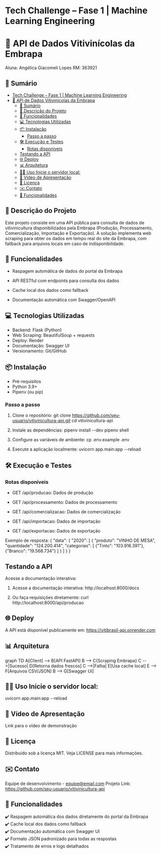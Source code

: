# Tech Challenge – Fase 1 | Machine Learning Engineering
# 🍷 API de Dados Vitivinícolas da Embrapa
Aluna: Angélica Giacomeli Lopes RM: 363921

## 📌 Sumário
- [Tech Challenge – Fase 1 | Machine Learning Engineering](#tech-challenge--fase-1--machine-learning-engineering)
- [🍷 API de Dados Vitivinícolas da Embrapa](#-api-de-dados-vitivinícolas-da-embrapa)
  - [📌 Sumário](#-sumário)
  - [📝  Descrição do Projeto](#--descrição-do-projeto)
  - [🚀 Funcionalidades](#-funcionalidades)
  - [💻 Tecnologias Utilizadas](#-tecnologias-utilizadas)
  - [📦 Instalação](#-instalação)
    - [Passo a passo](#passo-a-passo)
  - [🛠️ Execução e Testes](#️-execução-e-testes)
    - [Rotas disponíveis](#rotas-disponíveis)
  - [Testando a API](#testando-a-api)
  - [🌐 Deploy](#-deploy)
  - [📊 Arquitetura](#-arquitetura)
  - [🏃‍♂️ Uso Inicie o servidor local:](#️-uso-inicie-o-servidor-local)
  - [🎥 Vídeo de Apresentação](#-vídeo-de-apresentação)
  - [📄 Licença](#-licença)
  - [✉️ Contato](#️-contato)
  - [🚀 Funcionalidades](#-funcionalidades-1)


## 📝  Descrição do Projeto

Este projeto consiste em uma API pública para consulta de dados de vitivinicultura disponibilizados pela Embrapa (Produção, Processamento, Comercialização, Importação e Exportação). A solução implementa web scraping para obter os dados em tempo real do site da Embrapa, com fallback para arquivos locais em caso de indisponibilidade.

## 🚀 Funcionalidades
- Raspagem automática de dados do portal da Embrapa

- API RESTful com endpoints para consulta dos dados

- Cache local dos dados como fallback

- Documentação automática com Swagger/OpenAPI
 
## 💻 Tecnologias Utilizadas

- Backend: Flask (Python)
- Web Scraping: BeautifulSoup + requests
- Deploy: Render
- Documentação: Swagger UI
- Versionamento: Git/GitHub 

## 📦 Instalação
- Pré-requisitos
- Python 3.9+
- Pipenv (ou pip)
 
### Passo a passo
1. Clone o repositório:
git clone https://github.com/seu-usuario/vitivinicultura-api.git
cd vitivinicultura-api

2. Instale as dependências:
pipenv install --dev
pipenv shell

3. Configure as variáveis de ambiente:
cp .env.example .env
 
4. Execute a aplicação localmente:
uvicorn app.main:app --reload

## 🛠️ Execução e Testes
### Rotas disponíveis
- GET /api/producao: Dados de produção

- GET /api/processamento: Dados de processamento

- GET /api/comercializacao: Dados de comercialização

- GET /api/importacao: Dados de importação

- GET /api/exportacao: Dados de exportação

Exemplo de resposta:
{
  "data": {
    "2020": [
      {
        "produto": "VINHO DE MESA",
        "quantidade": "124.200.414",
        "categorias": [
          {"Tinto": "103.916.391"},
          {"Branco": "19.568.734"}
        ]
      }
    ]
  }
}


## Testando a API
Acesse a documentação interativa:
1. Acesse a documentação interativa:
http://localhost:8000/docs

2. Ou faça requisições diretamente:
curl http://localhost:8000/api/producao

## 🌐 Deploy
A API está disponível publicamente em:
https://vitibrasil-api.onrender.com

## 📊 Arquitetura
graph TD
    A[Client] --> B[API FastAPI]
    B --> C{Scraping Embrapa}
    C -->|Sucesso| D[Retorna dados frescos]
    C -->|Falha| E[Usa cache local]
    E --> F[Arquivos CSV/JSON]
    B --> G[Swagger UI]

## 🏃‍♂️ Uso Inicie o servidor local:
uvicorn app.main:app --reload


## 🎥 Vídeo de Apresentação
Link para o vídeo de demonstração

## 📄 Licença
Distribuído sob a licença MIT. Veja LICENSE para mais informações.

## ✉️ Contato
Equipe de desenvolvimento - equipe@email.com
Projeto Link: https://github.com/seu-usuario/vitivinicultura-api

## 🚀 Funcionalidades

✔️ Raspagem automática dos dados diretamente do portal da Embrapa  
✔️ Cache local dos dados como fallback  
✔️ Documentação automática com Swagger UI  
✔️ Formato JSON padronizado para todas as respostas  
✔️ Tratamento de erros e logs detalhados  



 